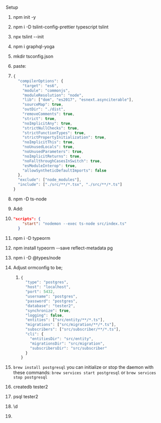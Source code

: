 Setup

1. npm init -y

2. npm i -D tslint-config-prettier typescript tslint

3. npx tslint --init

4.  npm i graphql-yoga

5. mkdir tsconfig.json

6. paste:

7. ```javascript
   {
     "compilerOptions": {
       "target": "es6",
       "module": "commonjs",
       "moduleResolution": "node",
       "lib": ["dom", "es2017", "esnext.asynciterable"],
       "sourceMap": true,
       "outDir": "./dist",
       "removeComments": true,
       "strict": true,
       "noImplicitAny": true,
       "strictNullChecks": true,
       "strictFunctionTypes": true,
       "strictPropertyInitialization": true,
       "noImplicitThis": true,
       "noUnusedLocals": true,
       "noUnusedParameters": true,
       "noImplicitReturns": true,
       "noFallthroughCasesInSwitch": true,
       "esModuleInterop": true,
       "allowSyntheticDefaultImports": false
     },
     "exclude": ["node_modules"],
     "include": ["./src/**/*.tsx", "./src/**/*.ts"]
   }
   ```

8. npm -D ts-node

9. Add:

10. ```json
    "scripts": {
        "start": "nodemon --exec ts-node src/index.ts"
      }
    ```

11. npm i -D typeorm

12. npm install typeorm --save reflect-metadata pg

13. npm i -D @types/node

14. Adjust ormconfig to be;

    1. ``` javascript
       {
         "type": "postgres",
         "host": "localhost",
         "port": 5432,
         "username": "postgres",
         "password": "postgres",
         "database": "tester2",
         "synchronize": true,
         "logging": false,
         "entities": ["src/entity/**/*.ts"],
         "migrations": ["src/migration/**/*.ts"],
         "subscribers": ["src/subscriber/**/*.ts"],
         "cli": {
           "entitiesDir": "src/entity",
           "migrationsDir": "src/migration",
           "subscribersDir": "src/subscriber"
         }
       }
       ```

15. `brew install postgresql` you can initialize or stop the daemon with these commands: `brew services start postgresql` or `brew services stop postgresql`

16. createdb tester2

17. psql tester2

18. \d

19. ​